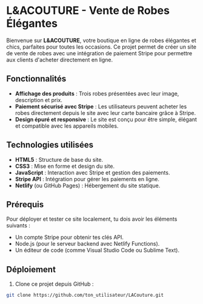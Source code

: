 # L&ACOUTURE - Vente de Robes Élégantes

Bienvenue sur **L&ACOUTURE**, votre boutique en ligne de robes élégantes et chics, parfaites pour toutes les occasions. Ce projet permet de créer un site de vente de robes avec une intégration de paiement Stripe pour permettre aux clients d'acheter directement en ligne.

## Fonctionnalités
- **Affichage des produits** : Trois robes présentées avec leur image, description et prix.
- **Paiement sécurisé avec Stripe** : Les utilisateurs peuvent acheter les robes directement depuis le site avec leur carte bancaire grâce à Stripe.
- **Design épuré et responsive** : Le site est conçu pour être simple, élégant et compatible avec les appareils mobiles.

## Technologies utilisées
- **HTML5** : Structure de base du site.
- **CSS3** : Mise en forme et design du site.
- **JavaScript** : Interaction avec Stripe et gestion des paiements.
- **Stripe API** : Intégration pour gérer les paiements en ligne.
- **Netlify** (ou GitHub Pages) : Hébergement du site statique.

## Prérequis
Pour déployer et tester ce site localement, tu dois avoir les éléments suivants :
- Un compte Stripe pour obtenir tes clés API.
- Node.js (pour le serveur backend avec Netlify Functions).
- Un éditeur de code (comme Visual Studio Code ou Sublime Text).

## Déploiement

1. Clone ce projet depuis GitHub :
```bash
git clone https://github.com/ton_utilisateur/LACouture.git
